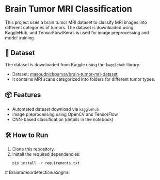 # Brain Tumor MRI Classification

This project uses a brain tumor MRI dataset to classify MRI images into different categories of tumors. The dataset is downloaded using KaggleHub, and TensorFlow/Keras is used for image preprocessing and model training.

## 📁 Dataset

The dataset is downloaded from Kaggle using the `kagglehub` library:
- Dataset: [masoudnickparvar/brain-tumor-mri-dataset](https://www.kaggle.com/datasets/masoudnickparvar/brain-tumor-mri-dataset)
- It contains MRI scans categorized into folders for different tumor types.

## 📦 Features

- Automated dataset download via `kagglehub`
- Image preprocessing using OpenCV and TensorFlow
- CNN-based classification (details in the notebook)

## 🛠 How to Run

1. Clone this repository.
2. Install the required dependencies:
   ```bash
   pip install -r requirements.txt
#   B r a i n _ t u m o u r _ d e t e c t i o n _ u s i n g _ m r i  
 
